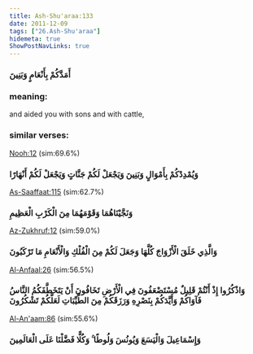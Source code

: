 ```yaml
---
title: Ash-Shu'araa:133
date: 2011-12-09
tags: ["26.Ash-Shu'araa"]
hidemeta: true 
ShowPostNavLinks: true 
---
```

### أَمَدَّكُمْ بِأَنْعَامٍ وَبَنِينَ
### meaning: 
and aided you with sons and with cattle,
### similar verses: 

[Nooh:12](/71/12) (sim:69.6%)

### وَيُمْدِدْكُمْ بِأَمْوَالٍ وَبَنِينَ وَيَجْعَلْ لَكُمْ جَنَّاتٍ وَيَجْعَلْ لَكُمْ أَنْهَارًا

[As-Saaffaat:115](/37/115) (sim:62.7%)

### وَنَجَّيْنَاهُمَا وَقَوْمَهُمَا مِنَ الْكَرْبِ الْعَظِيمِ

[Az-Zukhruf:12](/43/12) (sim:59.0%)

### وَالَّذِي خَلَقَ الْأَزْوَاجَ كُلَّهَا وَجَعَلَ لَكُمْ مِنَ الْفُلْكِ وَالْأَنْعَامِ مَا تَرْكَبُونَ

[Al-Anfaal:26](/8/26) (sim:56.5%)

### وَاذْكُرُوا إِذْ أَنْتُمْ قَلِيلٌ مُسْتَضْعَفُونَ فِي الْأَرْضِ تَخَافُونَ أَنْ يَتَخَطَّفَكُمُ النَّاسُ فَآوَاكُمْ وَأَيَّدَكُمْ بِنَصْرِهِ وَرَزَقَكُمْ مِنَ الطَّيِّبَاتِ لَعَلَّكُمْ تَشْكُرُونَ

[Al-An'aam:86](/6/86) (sim:55.6%)

### وَإِسْمَاعِيلَ وَالْيَسَعَ وَيُونُسَ وَلُوطًا ۚ وَكُلًّا فَضَّلْنَا عَلَى الْعَالَمِينَ
